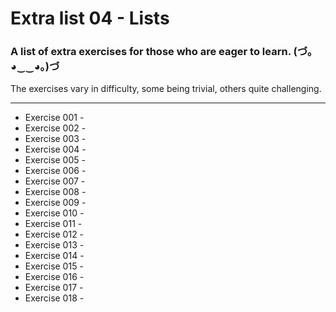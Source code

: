 # Extra list 04 - Lists

### A list of extra exercises for those who are eager to learn. (づ｡◕‿‿◕｡)づ

The exercises vary in difficulty, some being trivial, others quite challenging.

---

- Exercise 001 - 
- Exercise 002 - 
- Exercise 003 - 
- Exercise 004 - 
- Exercise 005 - 
- Exercise 006 - 
- Exercise 007 - 
- Exercise 008 - 
- Exercise 009 - 
- Exercise 010 - 
- Exercise 011 - 
- Exercise 012 - 
- Exercise 013 - 
- Exercise 014 - 
- Exercise 015 - 
- Exercise 016 - 
- Exercise 017 - 
- Exercise 018 - 

    

    
